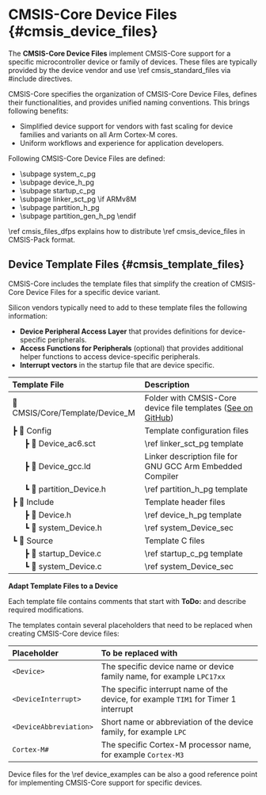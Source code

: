 # CMSIS-Core Device Files {#cmsis_device_files}

The **CMSIS-Core Device Files** implement CMSIS-Core support for a specific microcontroller device or family of devices. These files are typically provided by the device vendor and use \ref cmsis_standard_files via \#include directives.

CMSIS-Core specifies the organization of CMSIS-Core Device Files, defines their functionalities, and provides unified naming conventions. This brings   following benefits:
 - Simplified device support for vendors with fast scaling for device families and variants on all Arm Cortex-M cores.
 - Uniform workflows and experience for application developers.

Following CMSIS-Core Device Files are defined:
 - \subpage system_c_pg
 - \subpage device_h_pg
 - \subpage startup_c_pg
 - \subpage linker_sct_pg
\if ARMv8M
 - \subpage partition_h_pg
 - \subpage partition_gen_h_pg
\endif

\ref cmsis_files_dfps explains how to distribute \ref cmsis_device_files in CMSIS-Pack format.

## Device Template Files {#cmsis_template_files}

CMSIS-Core includes the template files that simplify the creation of CMSIS-Core Device Files for a specific device variant.

Silicon vendors typically need to add to these template files the following information:
 - **Device Peripheral Access Layer** that provides definitions for device-specific peripherals.
 - **Access Functions for Peripherals** (optional) that provides additional helper functions to access device-specific peripherals.
 - **Interrupt vectors** in the startup file that are device specific.

Template File                       | Description
:-----------------------------------|:----------------------------------------
📂 CMSIS/Core/Template/Device_M     | Folder with CMSIS-Core device file templates ([See on GitHub](https://github.com/ARM-software/CMSIS_6/tree/main/CMSIS/Core/Template/Device_M/))
 ┣ 📂 Config                        | Template configuration files
 &emsp;&nbsp; ┣ 📄 Device_ac6.sct   | \ref linker_sct_pg template
 &emsp;&nbsp; ┣ 📄 Device_gcc.ld    | Linker description file for GNU GCC Arm Embedded Compiler
 &emsp;&nbsp; ┗ 📄 partition_Device.h |\ref partition_h_pg template
 ┣ 📂 Include                       | Template header files
 &emsp;&nbsp; ┣ 📄 Device.h         | \ref device_h_pg template
 &emsp;&nbsp; ┗ 📄 system_Device.h  | \ref system_Device_sec
 ┗ 📂 Source                        | Template C files
 &emsp;&nbsp; ┣ 📄 startup_Device.c | \ref startup_c_pg template
 &emsp;&nbsp; ┗ 📄 system_Device.c  | \ref system_Device_sec

**Adapt Template Files to a Device**

Each template file contains comments that start with **ToDo:** and describe required modifications.

The templates contain several placeholders that need to be replaced when creating CMSIS-Core device files:

Placeholder                | To be replaced with
:--------------------------|:----------------------------------------
`<Device>`                 | The specific device name or device family name, for example `LPC17xx`
`<DeviceInterrupt>`        | The specific interrupt name of the device, for example `TIM1` for Timer 1 interrupt
`<DeviceAbbreviation>`     | Short name or abbreviation of the device family, for example `LPC`
`Cortex-M#`                | The specific Cortex-M processor name, for example `Cortex-M3`

Device files for the \ref device_examples can be also a good reference point for implementing CMSIS-Core support for specific devices.

